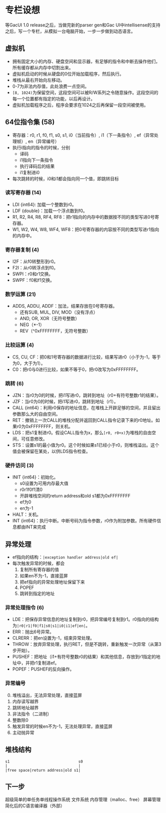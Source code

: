# 专栏设想
等GacUI 1.0 release之后，当做完新的parser gen和Gac UI中intellisense的支持之后，写一个专栏，从模拟一台电脑开始，一步一步做到动态语言。

## 虚拟机
- 拥有固定大小的内存、硬盘空间和显示器，有足够的指令和中断去操作他们，所有缓存都从内存中切割出来。
- 虚拟机启动的时候从硬盘的0位开始加载程序，然后执行。
- 堆栈从最右开始向左移动。
- 0-7为非法内存值，此处浪费一点空间。
- `[8, 1024)`为保留空间，这段空间可以被R/W系列之令随意操作。这段空间的每一个位置都有指定的功能，以后再设计。
- 虚拟机加载程序之后，程序会要求在1024之后再保留一段空间被使用。

## 64位指令集 (58)
- 寄存器：r0, r1, f0, f1, s0, s1, i0（当前指令）, i1（下一条指令）, ef（异常处理帧）, en（异常编号）
- 执行i指向的指令的时候，分别
  - 译码
  - i1指向下一条指令
  - 执行译码后的结果
  - i1复制进i0
- 每次跳转的时候，i0和i1都会指向同一个值，即跳转目标

### 读写寄存器 (14)
- LDI {int64}: 加载一个整数到r0。
- LDF {double}：加载一个浮点数到f0。
- R1, R2, R4, R8, RF4, RF8：把r1指向的内存中的数据按不同的类型写进0号寄存器。
- W1, W2, W4, W8, WF4, WF8：把0号寄存器的内容按不同的类型写进r1指向的内存中。
  
### 寄存器复制 (4)
- I2F：从f0转整形到r0。
- F2I：从r0转浮点到f0。
- SWPI：r0和r1交换。
- SWPF：f0和f1交换。

### 数学运算 (21)
- ADDS, ADDU, ADDF：加法，结果存放在0号寄存器。
  - 还有SUB, MUL, DIV, MOD（没有浮点）
  - AND, OR, XOR（无符号整数）
  - NEG（*-1）
  - REV（^0xFFFFFFFF，无符号整数）
  
### 比较运算 (4)
- CS, CU, CF：把0和1号寄存器的数据进行比较，结果写进r0（小于为-1，等于为0，大于为1）。
- C0：把r0与0进行比较，如果不等于0，把r0改写为0xFFFFFFFF。

### 跳转 (6)
- JZN：当r0为0的时候，把i1写进r0，跳转到地址（r0+有符号整数r1的结果）。
- JZF：当r0为0的时候，把i1写进r0，跳转到地址（r1）。
- CALL {int64}：利用r0保存的地址信息，在堆栈上开辟足够的空间，并且留出参数那么大的自由空间。
- RET：撤销上一次CALL的堆栈分配并返回到CALL指令记录下来的r0地址。如果r0为0xFFFFFFFF，则关机。
- LDS：把s1复制进r0。假设CALL指令为x，那么`[r0, r0+x)`为堆栈的自由空间，可任意修改。
- STS：设置s1的最小值为r0。这个时候如果s1已经小于r0，则堆栈溢出。这个值会被保留在某处，以供LDS指令检查。

### 硬件访问 (3)
- INIT {int64}：初始化。
  - s0设置为可用内存最大值
  - r0r1f0f1清0
  - 开辟堆栈空间的return address和old s1都为0xFFFFFFFF
  - ef为0
  - en为-1
- HALT：关机。
- INT {int64}：执行中断。中断号码为指令参数，r0作为附加参数。所有硬件信息都由INT来完成
  
## 异常处理
- ef指向的结构：`|exception handler address|old ef|`
- 每次触发异常的时候，都会
  1. 复制所有寄存器的值
  2. 如果en不为-1，直接蓝屏
  3. 把ef指向的异常处理地址保留下来
  4. POPEF
  5. 跳转到指定的地址

### 异常处理指令 (6)
- LDE：把保存异常信息的地址复制到r0，把异常编号复制到r1。r0指向的结构为`|r0|r1|f0|f1|s0|s1|i0|i1|ef|en|`。
- ERR：抛出6号异常。
- CLRERR：把en设置为-1，结束异常处理。
- THROW：放弃异常处理，执行RET，但是不跳转，重新触发一次异常（从第3步开始）。
- PUSHEF：把地址（i1+有符号整数r0的结果）和其他信息，存放到r1指定的地址中，并把r1复制进ef。
- POPEF：PUSHEF的反向操作。

### 异常编号
0. 堆栈溢出，无法异常处理，直接蓝屏
1. 内存读写越界
2. 跳转地址越界
3. 非法指令（二进制）
4. 整数除0
5. 触发异常的时候en不为-1，无法处理异常，直接蓝屏
6. 主动抛异常

## 堆栈结构
```
s1                               s0
|                                |
|free space|return address|old s1|
```

## 下一步
超级简单的单任务单线程操作系统
文件系统
内存管理（malloc、free）
屏幕管理
简化后的C语言编译器（外部）
